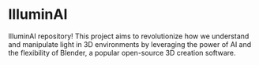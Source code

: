 # IlluminAI
 IlluminAI repository! This project aims to revolutionize how we understand and manipulate light in 3D environments by leveraging the power of AI and the flexibility of Blender, a popular open-source 3D creation software.
